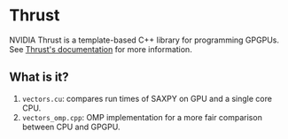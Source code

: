 # Thrust
NVIDIA Thrust is a template-based C++ library for programming GPGPUs.
See [Thrust's documentation](http://docs.nvidia.com/cuda/thrust/index.html#axzz4MyHsSHLg) for
more information.

## What is it?
1. `vectors.cu`: compares run times of SAXPY on GPU and a single core CPU.
1. `vectors_omp.cpp`: OMP implementation for a more fair comparison between CPU and GPGPU.
